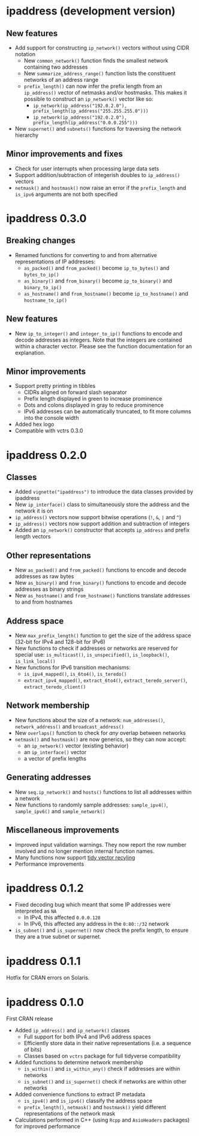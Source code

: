 # ipaddress (development version)

## New features

* Add support for constructing `ip_network()` vectors without using CIDR notation
  * New `common_network()` function finds the smallest network containing two addresses
  * New `summarize_address_range()` function lists the constituent networks of an address range
  * `prefix_length()` can now infer the prefix length from an `ip_address()` vector of netmasks and/or hostmasks. This makes it possible to construct an `ip_network()` vector like so:
    * `ip_network(ip_address("192.0.2.0"), prefix_length(ip_address("255.255.255.0")))`
    * `ip_network(ip_address("192.0.2.0"), prefix_length(ip_address("0.0.0.255")))`
* New `supernet()` and `subnets()` functions for traversing the network hierarchy

## Minor improvements and fixes

* Check for user interrupts when processing large data sets
* Support addition/subtraction of integerish doubles to `ip_address()` vectors
* `netmask()` and `hostmask()` now raise an error if the `prefix_length` and `is_ipv6` arguments are not both specified


# ipaddress 0.3.0

##  Breaking changes

* Renamed functions for converting to and from alternative representations of IP addresses:
  * `as_packed()` and `from_packed()` become `ip_to_bytes()` and `bytes_to_ip()`
  * `as_binary()` and `from_binary()` become `ip_to_binary()` and `binary_to_ip()`
  * `as_hostname()` and `from_hostname()` become `ip_to_hostname()` and `hostname_to_ip()`

## New features

* New `ip_to_integer()` and `integer_to_ip()` functions to encode and decode addresses as integers. Note that the integers are contained within a character vector. Please see the function documentation for an explanation.

## Minor improvements

* Support pretty printing in tibbles
  * CIDRs aligned on forward slash separator
  * Prefix length displayed in green to increase prominence
  * Dots and colons displayed in gray to reduce prominence
  * IPv6 addresses can be automatically truncated, to fit more columns into the console width
* Added hex logo
* Compatible with vctrs 0.3.0


# ipaddress 0.2.0

## Classes

* Added `vignette("ipaddress")` to introduce the data classes provided by ipaddress
* New `ip_interface()` class to simultaneously store the address and the network it is on
* `ip_address()` vectors now support bitwise operations (`!`, `&`, `|` and `^`)
* `ip_address()` vectors now support addition and subtraction of integers
* Added an `ip_network()` constructor that accepts `ip_address` and prefix length vectors

## Other representations

* New `as_packed()` and `from_packed()` functions to encode and decode addresses as raw bytes
* New `as_binary()` and `from_binary()` functions to encode and decode addresses as binary strings
* New `as_hostname()` and `from_hostname()` functions translate addresses to and from hostnames

## Address space

* New `max_prefix_length()` function to get the size of the address space (32-bit for IPv4 and 128-bit for IPv6)
* New functions to check if addresses or networks are reserved for special use: `is_multicast()`, `is_unspecified()`, `is_loopback()`, `is_link_local()`
* New functions for IPv6 transition mechanisms:
  * `is_ipv4_mapped()`, `is_6to4()`, `is_teredo()`
  * `extract_ipv4_mapped()`, `extract_6to4()`, `extract_teredo_server()`, `extract_teredo_client()`

## Network membership

* New functions about the size of a network: `num_addresses()`, `network_address()` and `broadcast_address()`
* New `overlaps()` function to check for _any_ overlap between networks
* `netmask()` and `hostmask()` are now generics, so they can now accept:
  * an `ip_network()` vector (existing behavior)
  * an `ip_interface()` vector
  * a vector of prefix lengths

## Generating addresses

* New `seq.ip_network()` and `hosts()` functions to list all addresses within a network
* New functions to randomly sample addresses: `sample_ipv4()`, `sample_ipv6()` and `sample_network()`

## Miscellaneous improvements

* Improved input validation warnings. They now report the row number involved and no longer mention internal function names.
* Many functions now support [tidy vector recyling](https://vctrs.r-lib.org/reference/vec_recycle.html)
* Performance improvements


# ipaddress 0.1.2

* Fixed decoding bug which meant that some IP addresses were interpreted as `NA`
  * In IPv4, this affected `0.0.0.128`
  * In IPv6, this affected any address in the `0:80::/32` network
* `is_subnet()` and `is_supernet()` now check the prefix length, to ensure they are a true subnet or supernet.


# ipaddress 0.1.1

Hotfix for CRAN errors on Solaris.


# ipaddress 0.1.0

First CRAN release

* Added `ip_address()` and `ip_network()` classes
  * Full support for both IPv4 and IPv6 address spaces
  * Efficiently store data in their native representations (i.e. a sequence of bits)
  * Classes based on `vctrs` package for full tidyverse compatibility
* Added functions to determine network membership
  * `is_within()` and `is_within_any()` check if addresses are within networks
  * `is_subnet()` and `is_supernet()` check if networks are within other networks
* Added convenience functions to extract IP metadata
  * `is_ipv4()` and `is_ipv6()` classify the address space
  * `prefix_length()`, `netmask()` and `hostmask()` yield different representations of the network mask
* Calculations performed in C++ (using `Rcpp` and `AsioHeaders` packages) for improved performance
